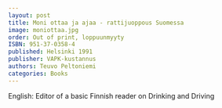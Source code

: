 ```yaml
---
layout: post
title: Moni ottaa ja ajaa - rattijuoppous Suomessa
image: moniottaa.jpg
order: Out of print, loppuunmyyty
ISBN: 951-37-0358-4
published: Helsinki 1991
publisher: VAPK-kustannus
authors: Teuvo Peltoniemi
categories: Books
---
```

English: Editor of a basic Finnish reader on Drinking and Driving

